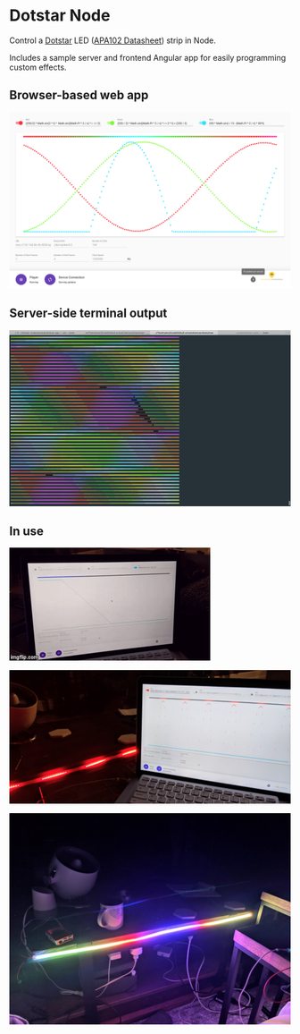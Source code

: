 # Dotstar Node

Control a [Dotstar](https://learn.adafruit.com/adafruit-dotstar-leds/overview) LED ([APA102 Datasheet](https://cdn-shop.adafruit.com/datasheets/APA102.pdf)) strip in Node. 

Includes a sample server and frontend Angular app for easily programming custom effects.

## Browser-based web app

![Angular App Screenshot](https://github.com/alexeden/dotstar-node/blob/master/doc/webapp-screenshot.png)

## Server-side terminal output

![Terminal Screenshot](https://github.com/alexeden/dotstar-node/blob/master/doc/terminal-screenshot.png)

## In use

![In Use GIF](https://github.com/alexeden/dotstar-node/blob/master/doc/demo.gif)

![In Use Photo](https://github.com/alexeden/dotstar-node/blob/master/doc/demo.jpg)

![Multicolor Photo](https://github.com/alexeden/dotstar-node/blob/master/doc/multicolor-demo.jpg)
